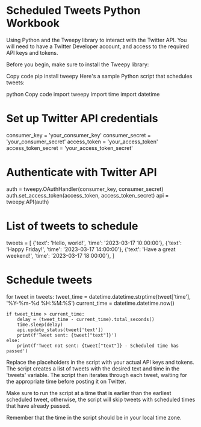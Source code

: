 # Scheduled Tweets Python Workbook

Using Python and the Tweepy library to interact with the Twitter API. You will need to have a Twitter Developer account, and access to the required API keys and tokens.

Before you begin, make sure to install the Tweepy library:

Copy code
pip install tweepy
Here's a sample Python script that schedules tweets:

python
Copy code
import tweepy
import time
import datetime

# Set up Twitter API credentials
consumer_key = 'your_consumer_key'
consumer_secret = 'your_consumer_secret'
access_token = 'your_access_token'
access_token_secret = 'your_access_token_secret'

# Authenticate with Twitter API
auth = tweepy.OAuthHandler(consumer_key, consumer_secret)
auth.set_access_token(access_token, access_token_secret)
api = tweepy.API(auth)

# List of tweets to schedule
tweets = [
    {'text': 'Hello, world!', 'time': '2023-03-17 10:00:00'},
    {'text': 'Happy Friday!', 'time': '2023-03-17 14:00:00'},
    {'text': 'Have a great weekend!', 'time': '2023-03-17 18:00:00'},
]

# Schedule tweets
for tweet in tweets:
    tweet_time = datetime.datetime.strptime(tweet['time'], '%Y-%m-%d %H:%M:%S')
    current_time = datetime.datetime.now()

    if tweet_time > current_time:
        delay = (tweet_time - current_time).total_seconds()
        time.sleep(delay)
        api.update_status(tweet['text'])
        print(f'Tweet sent: {tweet["text"]}')
    else:
        print(f'Tweet not sent: {tweet["text"]} - Scheduled time has passed')
        
Replace the placeholders in the script with your actual API keys and tokens. The script creates a list of tweets with the desired text and time in the 'tweets' variable. The script then iterates through each tweet, waiting for the appropriate time before posting it on Twitter.

Make sure to run the script at a time that is earlier than the earliest scheduled tweet, otherwise, the script will skip tweets with scheduled times that have already passed.

Remember that the time in the script should be in your local time zone.
